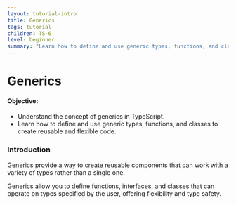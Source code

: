 ```yaml
---
layout: tutorial-intro
title: Generics
tags: tutorial
children: TS-6
level: beginner
summary: "Learn how to define and use generic types, functions, and classes to create reusable and flexible code."
---
```


# Generics

#### Objective:

- Understand the concept of generics in TypeScript.
- Learn how to define and use generic types, functions, and classes to create reusable and flexible code.

### Introduction

Generics provide a way to create reusable components that can work with a variety of types rather than a single one. 

Generics allow you to define functions, interfaces, and classes that can operate on types specified by the user, offering flexibility and type safety.